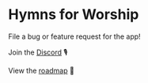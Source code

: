 # Hymns for Worship

File a bug or feature request for the app!

Join the [Discord](https://discord.com/invite/Sud5Asaa) 🎙

View the [roadmap](https://github.com/orgs/hymns-for-worship/projects/2/views/1) 👀
